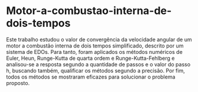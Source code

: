 # Motor-a-combustao-interna-de-dois-tempos

Este trabalho estudou o valor de convergência da velocidade angular de um motor a combustão interna de dois tempos simplificado, descrito por um sistema de
EDOs. Para tanto, foram aplicados os métodos numéricos de Euler, Heun, Runge-Kutta de quarta ordem e Runge-Kutta-Fehlberg e analisou-se a resposta segundo a quantidade de passos e o valor do passo h, buscando também, qualificar os métodos segundo a precisão. Por fim, todos os métodos se mostraram eficazes para solucionar o problema proposto.
